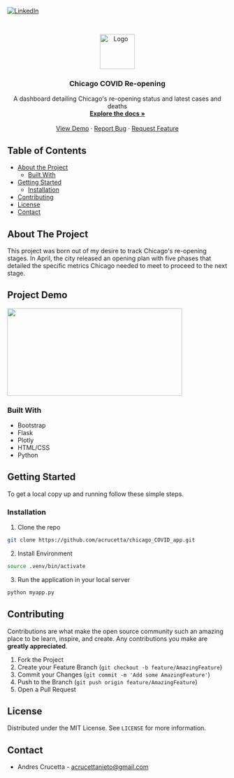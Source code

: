 <!--
*** Thanks for checking out this README Template. If you have a suggestion that would
*** make this better, please fork the repo and create a pull request or simply open
*** an issue with the tag "enhancement".
*** Thanks again! Now go create something AMAZING! :D
***
***
***
*** To avoid retyping too much info. Do a search and replace for the following:
*** github_username, repo, twitter_handle, email
-->
<!-- PROJECT SHIELDS -->
<!--
*** I'm using markdown "reference style" links for readability.
*** Reference links are enclosed in brackets [ ] instead of parentheses ( ).
*** See the bottom of this document for the declaration of the reference variables
*** for contributors-url, forks-url, etc. This is an optional, concise syntax you may use.
*** https://www.markdownguide.org/basic-syntax/#reference-style-links
-->
[![LinkedIn][linkedin-shield]][linkedin-url]

<!-- PROJECT LOGO -->
<br />
<p align="center">
  <a href="https://github.com/acrucetta/chicago_COVID_app">
    <img src="https://github.com/acrucetta/chicago_COVID_app/blob/master/templates/img/chicago_logo.png" alt="Logo" width="80" height="80">
  </a>

  <h3 align="center">Chicago COVID Re-opening</h3>

  <p align="center">
    A dashboard detailing Chicago's re-opening status and latest cases and deaths
    <br />
    <a href="https://github.com/acrucetta/chicago_COVID_app"><strong>Explore the docs »</strong></a>
    <br />
    <br />
    <a href="https://github.com/acrucetta/chicago_COVID_app">View Demo</a>
    ·
    <a href="https://github.com/acrucetta/chicago_COVID_app/issues">Report Bug</a>
    ·
    <a href="https://github.com/acrucetta/chicago_COVID_app/issues">Request Feature</a>
  </p>
</p>



<!-- TABLE OF CONTENTS -->
## Table of Contents

* [About the Project](#about-the-project)
  * [Built With](#built-with)
* [Getting Started](#getting-started)
  * [Installation](#installation)
* [Contributing](#contributing)
* [License](#license)
* [Contact](#contact)

<!-- ABOUT THE PROJECT -->
## About The Project

This project was born out of my desire to track Chicago's re-opening stages. In April, the city released an opening plan with five phases that detailed the specific metrics Chicago needed to meet to proceed to the next stage.

## Project Demo

<img src="https://media.giphy.com/media/UqwoqfMAmZiV8vG6ea/giphy.gif" width="400" height="200" />

### Built With

* Bootstrap
* Flask
* Plotly
* HTML/CSS
* Python

<!-- GETTING STARTED -->
## Getting Started
To get a local copy up and running follow these simple steps.

### Installation
 
1. Clone the repo
```sh
git clone https://github.com/acrucetta/chicago_COVID_app.git
```
2. Install Environment
```sh
source .venv/bin/activate
```
3. Run the application in your local server
```sh
python myapp.py
```

<!-- CONTRIBUTING -->
## Contributing

Contributions are what make the open source community such an amazing place to be learn, inspire, and create. Any contributions you make are **greatly appreciated**.

1. Fork the Project
2. Create your Feature Branch (`git checkout -b feature/AmazingFeature`)
3. Commit your Changes (`git commit -m 'Add some AmazingFeature'`)
4. Push to the Branch (`git push origin feature/AmazingFeature`)
5. Open a Pull Request

<!-- LICENSE -->
## License

Distributed under the MIT License. See `LICENSE` for more information.


<!-- CONTACT -->
## Contact
- Andres Crucetta - acrucettanieto@gmail.com


<!-- MARKDOWN LINKS & IMAGES -->
<!-- https://www.markdownguide.org/basic-syntax/#reference-style-links -->
[issues-url]: https://github.com/acrucetta/chicago_COVID_app/issues
[linkedin-shield]: https://img.shields.io/badge/-LinkedIn-black.svg?style=flat-square&logo=linkedin&colorB=555
[linkedin-url]: https://www.linkedin.com/in/andres-crucetta/
[product-screenshot]: images/screenshot.png
